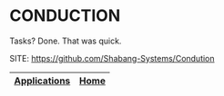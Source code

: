 # CONDUCTION
 
 Tasks? Done. That was quick.
 
 SITE: https://github.com/Shabang-Systems/Condution

 | [Applications](https://portable-linux-apps.github.io/apps.html) | [Home](https://portable-linux-apps.github.io)
 | --- | --- |
